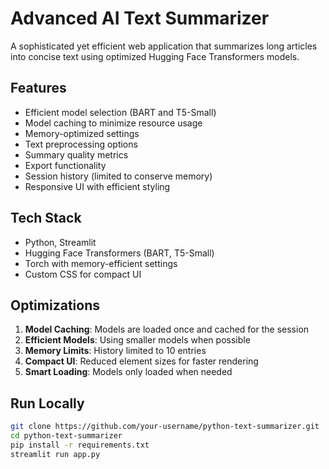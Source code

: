# Advanced AI Text Summarizer

A sophisticated yet efficient web application that summarizes long articles into concise text using optimized Hugging Face Transformers models.

## Features

* Efficient model selection (BART and T5-Small)
* Model caching to minimize resource usage
* Memory-optimized settings
* Text preprocessing options
* Summary quality metrics
* Export functionality
* Session history (limited to conserve memory)
* Responsive UI with efficient styling

## Tech Stack

* Python, Streamlit
* Hugging Face Transformers (BART, T5-Small)
* Torch with memory-efficient settings
* Custom CSS for compact UI

## Optimizations

1. **Model Caching**: Models are loaded once and cached for the session
2. **Efficient Models**: Using smaller models when possible
3. **Memory Limits**: History limited to 10 entries
4. **Compact UI**: Reduced element sizes for faster rendering
5. **Smart Loading**: Models only loaded when needed

## Run Locally

```bash
git clone https://github.com/your-username/python-text-summarizer.git
cd python-text-summarizer
pip install -r requirements.txt
streamlit run app.py